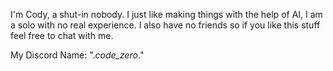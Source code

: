 I'm Cody, a shut-in nobody. I just like making things with the help of AI, I am a solo with no real experience. I also have no friends so if you like this stuff feel free to chat with me.

My Discord Name: "._code_zero_."

